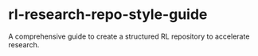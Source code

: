 # rl-research-repo-style-guide
A comprehensive guide to create a structured RL repository to accelerate research.
